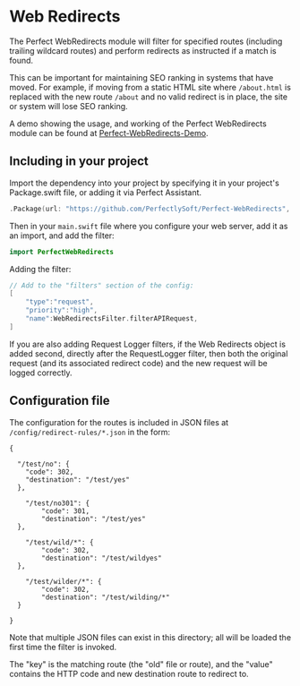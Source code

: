 # Web Redirects

The Perfect WebRedirects module will filter for specified routes (including trailing wildcard routes) and perform redirects as instructed if a match is found.

This can be important for maintaining SEO ranking in systems that have moved. For example, if moving from a static HTML site where `/about.html` is replaced with the new route `/about` and no valid redirect is in place, the site or system will lose SEO ranking.

A demo showing the usage, and working of the Perfect WebRedirects module can be found at [Perfect-WebRedirects-Demo](https://github.com/PerfectExamples/Perfect-WebRedirects-Demo).

## Including in your project

Import the dependency into your project by specifying it in your project's Package.swift file, or adding it via Perfect Assistant.

``` swift
.Package(url: "https://github.com/PerfectlySoft/Perfect-WebRedirects", majorVersion: 3),
```

Then in your `main.swift` file where you configure your web server, add it as an import, and add the filter:

``` swift
import PerfectWebRedirects
```

Adding the filter:

``` swift
// Add to the "filters" section of the config:
[
	"type":"request",
	"priority":"high",
	"name":WebRedirectsFilter.filterAPIRequest,
]
```

If you are also adding Request Logger filters, if the Web Redirects object is added second, directly after the RequestLogger filter, then both the original request (and its associated redirect code) and the new request will be logged correctly.

## Configuration file

The configuration for the routes is included in JSON files at `/config/redirect-rules/*.json` in the form:

```
{

  "/test/no": {
	"code": 302,
	"destination": "/test/yes"
  },

	"/test/no301": {
		"code": 301,
		"destination": "/test/yes"
  },
  
	"/test/wild/*": {
		"code": 302,
		"destination": "/test/wildyes"
  },

	"/test/wilder/*": {
		"code": 302,
		"destination": "/test/wilding/*"
  }

}
```

Note that multiple JSON files can exist in this directory; all will be loaded the first time the filter is invoked.

The "key" is the matching route (the "old" file or route), and the "value" contains the HTTP code and new destination route to redirect to.